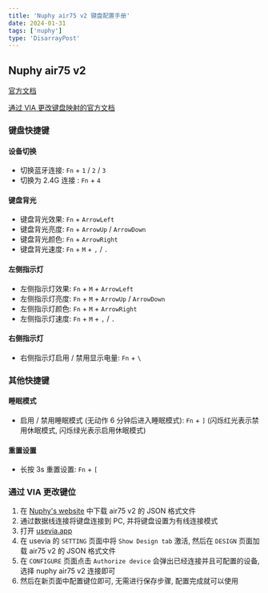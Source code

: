 ```yaml
---
title: 'Nuphy air75 v2 键盘配置手册'
date: 2024-01-31
tags: ['nuphy']
type: 'DisarrayPost'
---
```


## Nuphy air75 v2

[官方文档](https://manuals.plus/nuphy/air75-mechanical-keyboard-manual##via_keymap_configurator)

[通过 VIA 更改键盘映射的官方文档](https://nuphy.com/pages/via-usage-guide-for-nuphy-keyboards)

### 键盘快捷键

#### 设备切换

- 切换蓝牙连接: `Fn` + `1` / `2` / `3`
- 切换为 2.4G 连接 : `Fn` + `4`

#### 键盘背光

- 键盘背光效果: `Fn` + `ArrowLeft`
- 键盘背光亮度: `Fn` + `ArrowUp` / `ArrowDown`
- 键盘背光颜色: `Fn` + `ArrowRight`
- 键盘背光速度: `Fn` + `M` + `,` / `.`

#### 左侧指示灯

- 左侧指示灯效果: `Fn` + `M` + `ArrowLeft`
- 左侧指示灯亮度: `Fn` + `M` + `ArrowUp` / `ArrowDown`
- 左侧指示灯颜色: `Fn` + `M` + `ArrowRight`
- 左侧指示灯速度: `Fn` + `M` + `,` / `.`

#### 右侧指示灯

- 右侧指示灯启用 / 禁用显示电量: `Fn` + `\`

### 其他快捷键

#### 睡眠模式

- 启用 / 禁用睡眠模式 (无动作 6 分钟后进入睡眠模式): `Fn` + `]` (闪烁红光表示禁用休眠模式, 闪烁绿光表示启用休眠模式)

#### 重置设置

- 长按 3s 重置设置: `Fn` + `[`

### 通过 VIA 更改键位

1. 在 [Nuphy's website](https://nuphy.com/pages/json-files-for-nuphy-keyboards) 中下载 air75 v2 的 JSON 格式文件
2. 通过数据线连接将键盘连接到 PC, 并将键盘设置为有线连接模式
3. 打开 [usevia.app](https://usevia.app/)
4. 在 usevia 的 `SETTING` 页面中将 `Show Design tab` 激活, 然后在 `DESIGN` 页面加载 air75 v2 的 JSON 格式文件
5. 在 `CONFIGURE` 页面点击 `Authorize device` 会弹出已经连接并且可配置的设备, 选择 nuphy air75 v2 连接即可
6. 然后在新页面中配置键位即可, 无需进行保存步骤, 配置完成就可以使用
